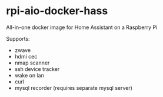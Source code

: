 # rpi-aio-docker-hass
All-in-one docker image for Home Assistant on a Raspberry Pi

Supports:
  - zwave
  - hdmi cec
  - nmap scanner
  - ssh device tracker
  - wake on lan
  - curl
  - mysql recorder (requires separate mysql server)
